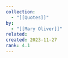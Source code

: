 ```yaml
---
collection:
  - "[[Quotes]]"
by:
  - "[[Mary Oliver]]"
related: 
created: 2023-11-27
rank: 4.1
---
```

 
